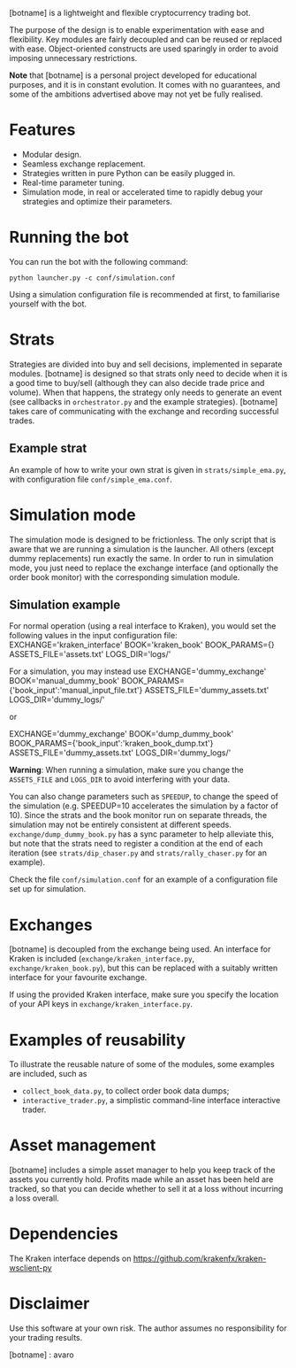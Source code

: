 [botname] is a lightweight and flexible cryptocurrency trading bot.

The purpose of the design is to enable experimentation with ease and flexibility. Key modules are fairly decoupled and can be reused or replaced with ease. Object-oriented constructs are used sparingly in order to avoid imposing unnecessary restrictions.

**Note** that [botname] is a personal project developed for educational purposes, and it is in constant evolution. It comes with no guarantees, and some of the ambitions advertised above may not yet be fully realised.

# Features
- Modular design.
- Seamless exchange replacement.
- Strategies written in pure Python can be easily plugged in.
- Real-time parameter tuning.
- Simulation mode, in real or accelerated time to rapidly debug your strategies and optimize their parameters.

# Running the bot
You can run the bot with the following command:

`python launcher.py -c conf/simulation.conf`

Using a simulation configuration file is recommended at first, to familiarise yourself with the bot.

# Strats
Strategies are divided into buy and sell decisions, implemented in separate modules. [botname] is designed so that strats only need to decide when it is a good time to buy/sell (although they can also decide trade price and volume). When that happens, the strategy only needs to generate an event (see callbacks in `orchestrator.py` and the example strategies). [botname] takes care of communicating with the exchange and recording successful trades.

## Example strat
An example of how to write your own strat is given in `strats/simple_ema.py`, with configuration file `conf/simple_ema.conf`.

# Simulation mode
The simulation mode is designed to be frictionless. The only script that is aware that we are running a simulation is the launcher. All others (except dummy replacements) run exactly the same. In order to run in simulation mode, you just need to replace the exchange interface (and optionally the order book monitor) with the corresponding simulation module.

## Simulation example

For normal operation (using a real interface to Kraken), you would set the following values in the input configuration file:
EXCHANGE='kraken_interface'
BOOK='kraken_book'
BOOK_PARAMS={}
ASSETS_FILE='assets.txt'
LOGS_DIR='logs/'

For a simulation, you may instead use
EXCHANGE='dummy_exchange'
BOOK='manual_dummy_book'
BOOK_PARAMS={'book_input':'manual_input_file.txt'}
ASSETS_FILE='dummy_assets.txt'
LOGS_DIR='dummy_logs/'

or

EXCHANGE='dummy_exchange'
BOOK='dump_dummy_book'
BOOK_PARAMS={'book_input':'kraken_book_dump.txt'}
ASSETS_FILE='dummy_assets.txt'
LOGS_DIR='dummy_logs/'

**Warning**: When running a simulation, make sure you change the `ASSETS_FILE` and `LOGS_DIR` to avoid interfering with your data.

You can also change parameters such as `SPEEDUP`, to change the speed of the simulation (e.g. SPEEDUP=10 accelerates the simulation by a factor of 10). Since the strats and the book monitor run on separate threads, the simulation may not be entirely consistent at different speeds. `exchange/dump_dummy_book.py` has a sync parameter to help alleviate this, but note that the strats need to register a condition at the end of each iteration (see `strats/dip_chaser.py` and `strats/rally_chaser.py` for an example).

Check the file `conf/simulation.conf` for an example of a configuration file set up for simulation.

# Exchanges

[botname] is decoupled from the exchange being used. An interface for Kraken is included (`exchange/kraken_interface.py`, `exchange/kraken_book.py`), but this can be replaced with a suitably written interface for your favourite exchange.

If using the provided Kraken interface, make sure you specify the location of your API keys in `exchange/kraken_interface.py`.

# Examples of reusability
To illustrate the reusable nature of some of the modules, some examples are included, such as
- `collect_book_data.py`, to collect order book data dumps;
- `interactive_trader.py`, a simplistic command-line interface interactive trader.

# Asset management
[botname] includes a simple asset manager to help you keep track of the assets you currently hold. Profits made while an asset has been held are tracked, so that you can decide whether to sell it at a loss without incurring a loss overall.

# Dependencies

The Kraken interface depends on
https://github.com/krakenfx/kraken-wsclient-py

# Disclaimer

Use this software at your own risk. The author assumes no responsibility for your trading results.

[botname] : avaro

